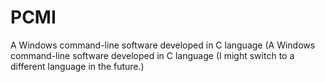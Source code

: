 # PCMI
A Windows command-line software developed in C language (A Windows command-line software developed in C language (I might switch to a different language in the future.)
